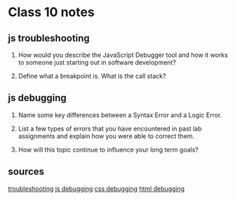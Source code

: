# Class 10 notes 

## js troubleshooting

1. How would you describe the JavaScript Debugger tool and how it works to someone just starting out in software development?

2. Define what a breakpoint is.
What is the call stack?

## js debugging

1. Name some key differences between a Syntax Error and a Logic Error.

2. List a few types of errors that you have encountered in past lab assignments and explain how you were able to correct them.

3. How will this topic continue to influence your long term goals?


## sources 

[troubleshooting](https://developer.mozilla.org/en-US/docs/Learn/JavaScript/First_steps/What_went_wrong)
[js debugging](https://developer.mozilla.org/en-US/docs/Learn/Common_questions/What_are_browser_developer_tools#the_javascript_debugger)
[css debugging](https://developer.mozilla.org/en-US/docs/Learn/CSS/Building_blocks/Debugging_CSS)
[html debugging](https://developer.mozilla.org/en-US/docs/Learn/HTML/Introduction_to_HTML/Debugging_HTML)